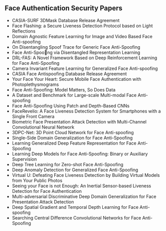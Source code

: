 <h2> Face Authentication Security Papers </h2>

<ul>

                             

 <li><a target="_blank" href="https://github.com/manjunath5496/Face-Authentication-Security-Papers/blob/master/fs(1).pdf" style="text-decoration:none;">CASIA-SURF 3DMask Database Release Agreement</a></li>

 <li><a target="_blank" href="https://github.com/manjunath5496/Face-Authentication-Security-Papers/blob/master/fs(2).pdf" style="text-decoration:none;">Face Flashing: a Secure Liveness Detection Protocol based on Light Reflections</a></li>

<li><a target="_blank" href="https://github.com/manjunath5496/Face-Authentication-Security-Papers/blob/master/fs(3).pdf" style="text-decoration:none;">Domain Agnostic Feature Learning for Image and Video Based Face Anti-spoofing</a></li>
 <li><a target="_blank" href="https://github.com/manjunath5496/Face-Authentication-Security-Papers/blob/master/fs(4).pdf" style="text-decoration:none;">On Disentangling Spoof Trace for Generic Face Anti-Spoofing</a></li>                              
<li><a target="_blank" href="https://github.com/manjunath5496/Face-Authentication-Security-Papers/blob/master/fs(5).pdf" style="text-decoration:none;">Face Anti-Spoong via Disentangled Representation Learning</a></li>
<li><a target="_blank" href="https://github.com/manjunath5496/Face-Authentication-Security-Papers/blob/master/fs(6).pdf" style="text-decoration:none;">DRL-FAS: A Novel Framework Based on Deep Reinforcement Learning for Face Anti-Spoofing</a></li>
 <li><a target="_blank" href="https://github.com/manjunath5496/Face-Authentication-Security-Papers/blob/master/fs(7).pdf" style="text-decoration:none;">Camera Invariant Feature Learning for Generalized Face Anti-spoofing</a></li>

 <li><a target="_blank" href="https://github.com/manjunath5496/Face-Authentication-Security-Papers/blob/master/fs(8).pdf" style="text-decoration:none;"> CASIA Face Antispoofing Database Release Agreement </a></li>
   <li><a target="_blank" href="https://github.com/manjunath5496/Face-Authentication-Security-Papers/blob/master/fs(9).pdf" style="text-decoration:none;">Your Face Your Heart: Secure Mobile Face Authentication with Photoplethysmograms</a></li>
  
   
 <li><a target="_blank" href="https://github.com/manjunath5496/Face-Authentication-Security-Papers/blob/master/fs(10).pdf" style="text-decoration:none;">Face Anti-Spoofing: Model Matters, So Does Data</a></li>                              
<li><a target="_blank" href="https://github.com/manjunath5496/Face-Authentication-Security-Papers/blob/master/fs(11).pdf" style="text-decoration:none;">A Dataset and Benchmark for Large-scale Multi-modal Face Anti-spoofing</a></li>
<li><a target="_blank" href="https://github.com/manjunath5496/Face-Authentication-Security-Papers/blob/master/fs(12).pdf" style="text-decoration:none;">Face Anti-Spoofing Using Patch and Depth-Based CNNs</a></li>
<li><a target="_blank" href="https://github.com/manjunath5496/Face-Authentication-Security-Papers/blob/master/fs(13).pdf" style="text-decoration:none;">FaceRevelio: A Face Liveness Detection System for Smartphones with a Single Front Camera</a></li>

<li><a target="_blank" href="https://github.com/manjunath5496/Face-Authentication-Security-Papers/blob/master/fs(14).pdf" style="text-decoration:none;">Biometric Face Presentation Attack Detection with Multi-Channel Convolutional Neural Network</a></li>
                              
<li><a target="_blank" href="https://github.com/manjunath5496/Face-Authentication-Security-Papers/blob/master/fs(15).pdf" style="text-decoration:none;">3DPC-Net: 3D Point Cloud Network for Face Anti-spoofing</a></li>

<li><a target="_blank" href="https://github.com/manjunath5496/Face-Authentication-Security-Papers/blob/master/fs(16).pdf" style="text-decoration:none;">Single-Side Domain Generalization for Face Anti-Spoofing</a></li>

  <li><a target="_blank" href="https://github.com/manjunath5496/Face-Authentication-Security-Papers/blob/master/fs(17).pdf" style="text-decoration:none;">Learning Generalized Deep Feature Representation for Face Anti-Spoofing</a></li>   
  
<li><a target="_blank" href="https://github.com/manjunath5496/Face-Authentication-Security-Papers/blob/master/fs(18).pdf" style="text-decoration:none;">Learning Deep Models for Face Anti-Spoofing: Binary or Auxiliary Supervision</a></li> 

  
<li><a target="_blank" href="https://github.com/manjunath5496/Face-Authentication-Security-Papers/blob/master/fs(19).pdf" style="text-decoration:none;">Deep Tree Learning for Zero-shot Face Anti-Spoofing</a></li> 

<li><a target="_blank" href="https://github.com/manjunath5496/Face-Authentication-Security-Papers/blob/master/fs(20).pdf" style="text-decoration:none;">Deep Anomaly Detection for Generalized Face Anti-Spoofing</a></li>

<li><a target="_blank" href="https://github.com/manjunath5496/Face-Authentication-Security-Papers/blob/master/fs(21).pdf" style="text-decoration:none;">Virtual U: Defeating Face Liveness Detection by Building Virtual Models from Your Public Photos</a></li>
<li><a target="_blank" href="https://github.com/manjunath5496/Face-Authentication-Security-Papers/blob/master/fs(22).pdf" style="text-decoration:none;">Seeing your Face is not Enough: An Inertial Sensor-based Liveness Detection for Face Authentication</a></li> 
 <li><a target="_blank" href="https://github.com/manjunath5496/Face-Authentication-Security-Papers/blob/master/fs(23).pdf" style="text-decoration:none;">Multi-adversarial Discriminative Deep Domain Generalization for Face Presentation Attack Detection</a></li> 
 

   <li><a target="_blank" href="https://github.com/manjunath5496/Face-Authentication-Security-Papers/blob/master/fs(24).pdf" style="text-decoration:none;">Deep Spatial Gradient and Temporal Depth Learning for Face Anti-spoofing</a></li>
 
   <li><a target="_blank" href="https://github.com/manjunath5496/Face-Authentication-Security-Papers/blob/master/fs(25).pdf" style="text-decoration:none;">Searching Central Difference Convolutional Networks for Face Anti-Spoofing</a></li>                              
 </ul>
  
